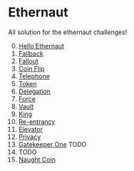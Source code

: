 # Ethernaut

All solution for the ethernaut challenges!

0.  [Hello Ethernaut](./challenges/00_hello_ethernaut.md)
1.  [Fallback](./challenges/01_fallback.md)
2.  [Fallout](./challenges/02_fallout.md)
3.  [Coin Flip](./challenges/03_coin_flip.md)
4.  [Telephone](./challenges/04_telephone.md)
5.  [Token](./challenges/05_token.md)
6.  [Delegation](./challenges/06_delegation.md)
7.  [Force](./challenges/07_force.md)
8.  [Vault](./challenges/08_vault.md)
9.  [King](./challenges/09_king.md)
10. [Re-entrancy](./challenges/10_reentrancy.md)
11. [Elevator](./challenges/11_elevator.md)
12. [Privacy](./challenges/12_privacy.md)
13. [Gatekeeper One](./challenges/13_gatekeeper_one.md) TODO
14. TODO
15. [Naught Coin](./challenges/15_naught_coin.md)